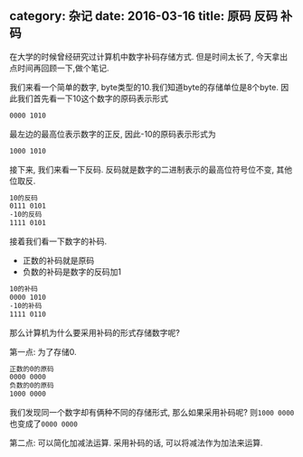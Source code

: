 category: 杂记
date: 2016-03-16
title: 原码 反码 补码
---
在大学的时候曾经研究过计算机中数字补码存储方式. 但是时间太长了, 今天拿出点时间再回顾一下,做个笔记.

我们来看一个简单的数字, byte类型的10.我们知道byte的存储单位是8个byte. 因此我们首先看一下10这个数字的原码表示形式
```bash
0000 1010
```
最左边的最高位表示数字的正反, 因此-10的原码表示形式为
```bash
1000 1010
```

接下来, 我们来看一下反码. 反码就是数字的二进制表示的最高位符号位不变, 其他位取反.
```bash
10的反码
0111 0101
-10的反码
1111 0101
```

接着我们看一下数字的补码.
* 正数的补码就是原码
* 负数的补码是数字的反码加1

```bash
10的补码
0000 1010
-10的补码
1111 0110
```

那么计算机为什么要采用补码的形式存储数字呢?

第一点: 为了存储0.
```bash
正数的0的原码
0000 0000
负数的0的原码
1000 0000
```
我们发现同一个数字却有俩种不同的存储形式, 那么如果采用补码呢?
则`1000 0000`也变成了`0000 0000`

第二点: 可以简化加减法运算. 采用补码的话, 可以将减法作为加法来运算.